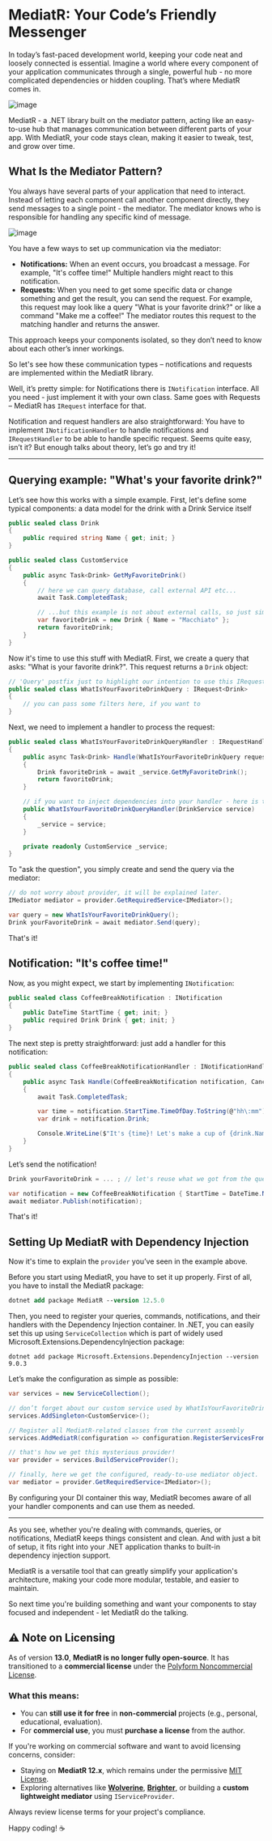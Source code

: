 # MediatR: Your Code’s Friendly Messenger

In today’s fast-paced development world, keeping your code neat and loosely connected is essential.
Imagine a world where every component of your application communicates through a single, powerful hub - no more complicated dependencies or hidden coupling.
That’s where MediatR comes in.

![image](https://github.com/user-attachments/assets/0a2dbb73-5a75-4e50-9029-01a1de6a263d)


MediatR - a .NET library built on the mediator pattern, acting like an easy-to-use hub that manages communication between different parts of your app. With MediatR, your code stays clean, making it easier to tweak, test, and grow over time.

## What Is the Mediator Pattern?

You always have several parts of your application that need to interact. Instead of letting each component call another component directly, they send messages to a single point - the mediator. The mediator knows who is responsible for handling any specific kind of message.

![image](https://github.com/user-attachments/assets/d3d4dc80-f2b3-4068-8e8a-e7c084c2cd94)

You have a few ways to set up communication via the mediator:
- **Notifications:** When an event occurs, you broadcast a message. For example, "It's coffee time!" Multiple handlers might react to this notification.
- **Requests:** When you need to get some specific data or change something and get the result, you can send the request. For example, this request may look like a query "What is your favorite drink?" or like a command "Make me a coffee!" The mediator routes this request to the matching handler and returns the answer. 


This approach keeps your components isolated, so they don’t need to know about each other’s inner workings. 

So let's see how these communication types – notifications and requests are implemented within the MediatR library. 

Well, it’s pretty simple: for Notifications there is `INotification` interface. All you need - just implement it with your own class. Same goes with Requests – MediatR has `IRequest` interface for that.  

Notification and request handlers are also straightforward: You have to implement `INotificationHandler` to handle notifications and `IRequestHandler` to be able to handle specific request. 
Seems quite easy, isn’t it? But enough talks about theory, let’s go and try it! 

---

## Querying example: "What's your favorite drink?"

Let’s see how this works with a simple example. 
First, let's define some typical components: a data model for the drink with a Drink Service itself

```c#
public sealed class Drink
{
    public required string Name { get; init; }
}

public sealed class CustomService
{
    public async Task<Drink> GetMyFavoriteDrink()
    {
        // here we can query database, call external API etc...
        await Task.CompletedTask;

        // ...but this example is not about external calls, so just simply create one instance of Drink:
        var favoriteDrink = new Drink { Name = "Macchiato" };
        return favoriteDrink;
    }
}
```

Now it's time to use this stuff with MediatR.
First, we create a query that asks: "What is your favorite drink?". This request returns a `Drink` object:

```c#
// 'Query' postfix just to highlight our intention to use this IRequest implementation as a Query.  
public sealed class WhatIsYourFavoriteDrinkQuery : IRequest<Drink>
{
    // you can pass some filters here, if you want to
}
```

Next, we need to implement a handler to process the request:

```c#
public sealed class WhatIsYourFavoriteDrinkQueryHandler : IRequestHandler<WhatIsYourFavoriteDrinkQuery, Drink>
{
    public async Task<Drink> Handle(WhatIsYourFavoriteDrinkQuery request, CancellationToken cancellationToken)
    {
        Drink favoriteDrink = await _service.GetMyFavoriteDrink();
        return favoriteDrink;
    }

    // if you want to inject dependencies into your handler - here is the place for that:  
    public WhatIsYourFavoriteDrinkQueryHandler(DrinkService service)
    {
        _service = service;
    }

    private readonly CustomService _service;
}
```

To "ask the question", you simply create and send the query via the mediator:

```c#
// do not worry about provider, it will be explained later.
IMediator mediator = provider.GetRequiredService<IMediator>();

var query = new WhatIsYourFavoriteDrinkQuery();
Drink yourFavoriteDrink = await mediator.Send(query);
```

That's it!

## Notification: "It's coffee time!"

Now, as you might expect, we start by implementing `INotification`:
```c#
public sealed class CoffeeBreakNotification : INotification
{
    public DateTime StartTime { get; init; }
    public required Drink Drink { get; init; }
}
```

The next step is pretty straightforward: just add a handler for this notification:

```c#
public sealed class CoffeeBreakNotificationHandler : INotificationHandler<CoffeeBreakNotification>
{
    public async Task Handle(CoffeeBreakNotification notification, CancellationToken cancellationToken)
    {
        await Task.CompletedTask;

        var time = notification.StartTime.TimeOfDay.ToString(@"hh\:mm");
        var drink = notification.Drink;

        Console.WriteLine($"It's {time}! Let's make a cup of {drink.Name} and take a break!");
    }
}
```

Let’s send the notification!
```c#
Drink yourFavoriteDrink = ... ; // let's reuse what we got from the query result

var notification = new CoffeeBreakNotification { StartTime = DateTime.Now, Drink = yourFavoriteDrink };
await mediator.Publish(notification);
```

That's it!    
## Setting Up MediatR with Dependency Injection

Now it's time to explain the `provider` you’ve seen in the example above.

Before you start using MediatR, you have to set it up properly.
First of all, you have to install the MediatR package:
```ps
dotnet add package MediatR --version 12.5.0
```

Then, you need to register your queries, commands, notifications, and their handlers with the Dependency Injection container.
In .NET, you can easily set this up using `ServiceCollection` which is part of widely used Microsoft.Extensions.DependencyInjection package:
```PS
dotnet add package Microsoft.Extensions.DependencyInjection --version 9.0.3
```

Let’s make the configuration as simple as possible:
```c#
var services = new ServiceCollection();

// don’t forget about our custom service used by WhatIsYourFavoriteDrinkQueryHandler
services.AddSingleton<CustomService>();

// Register all MediatR-related classes from the current assembly
services.AddMediatR(configuration => configuration.RegisterServicesFromAssembly(typeof(Program).Assembly));

// that's how we get this mysterious provider!
var provider = services.BuildServiceProvider();

// finally, here we get the configured, ready-to-use mediator object. 
var mediator = provider.GetRequiredService<IMediator>();
```

By configuring your DI container this way, MediatR becomes aware of all your handler components and can use them as needed. 

---
As you see, whether you're dealing with commands, queries, or notifications, MediatR keeps things consistent and clean. And with just a bit of setup, it fits right into your .NET application thanks to built-in dependency injection support.

MediatR is a versatile tool that can greatly simplify your application's architecture, making your code more modular, testable, and easier to maintain.

So next time you're building something and want your components to stay focused and independent - let MediatR do the talking.

## ⚠️ Note on Licensing

As of version **13.0**, **MediatR is no longer fully open-source**. It has transitioned to a **commercial license** under the [Polyform Noncommercial License](https://polyformproject.org/licenses/noncommercial/1.0.0/).

### What this means:

- You can **still use it for free** in **non-commercial** projects (e.g., personal, educational, evaluation).
- For **commercial use**, you must **purchase a license** from the author.

If you're working on commercial software and want to avoid licensing concerns, consider:

- Staying on **MediatR 12.x**, which remains under the permissive [MIT License](https://github.com/jbogard/MediatR/blob/v12.1.1/LICENSE).
- Exploring alternatives like [**Wolverine**](https://wolverine.netlify.app/), [**Brighter**](https://github.com/BrighterCommand/Brighter), or building a **custom lightweight mediator** using `IServiceProvider`.

Always review license terms for your project's compliance.

Happy coding! ☕

